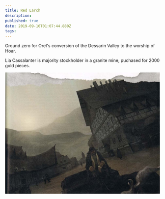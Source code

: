 ```yaml
---
title: Red Larch
description: 
published: true
date: 2019-09-16T01:07:44.880Z
tags: 
---
```


Ground zero for Orel's conversion of the Dessarin Valley to the worship of Hoar. 

Lia Cassalanter is majority stockholder in a granite mine, puchased for 2000 gold pieces.

![Red Larch](/uploads/red-larch.jpg "Red Larch")